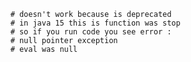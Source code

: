 		
        # doesn't work because is deprecated
		# in java 15 this is function was stop
		# so if you run code you see error : 
		# null pointer exception 
		# eval was null 